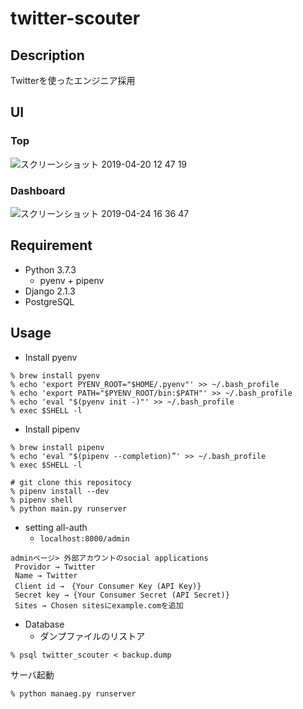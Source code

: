 # twitter-scouter
## Description
Twitterを使ったエンジニア採用

## UI
### Top
![スクリーンショット 2019-04-20 12 47 19](https://user-images.githubusercontent.com/13377817/56452272-1b2b8c00-636b-11e9-8d50-8d87701a490e.png)
### Dashboard
![スクリーンショット 2019-04-24 16 36 47](https://user-images.githubusercontent.com/13377817/56641022-530a3a80-66af-11e9-9c1d-a17f775ec541.png)

## Requirement
- Python 3.7.3
  - pyenv + pipenv
- Django 2.1.3
- PostgreSQL

## Usage
- Install pyenv
```
% brew install pyenv
% echo 'export PYENV_ROOT="$HOME/.pyenv"' >> ~/.bash_profile
% echo 'export PATH="$PYENV_ROOT/bin:$PATH"' >> ~/.bash_profile
% echo 'eval "$(pyenv init -)"' >> ~/.bash_profile
% exec $SHELL -l
```
- Install pipenv
```
% brew install pipenv
% echo 'eval "$(pipenv --completion)”' >> ~/.bash_profile
% exec $SHELL -l
```

```
# git clone this repositocy
% pipenv install --dev
% pipenv shell
% python main.py runserver
```

- setting all-auth
  - `localhost:8000/admin`
```
adminページ> 外部アカウントのsocial applications
 Providor → Twitter
 Name → Twitter
 Client id →　{Your Consumer Key (API Key)}
 Secret key → {Your Consumer Secret (API Secret)}
 Sites → Chosen sitesにexample.comを追加
```

- Database
  - ダンプファイルのリストア
```
% psql twitter_scouter < backup.dump
```



サーバ起動
```
% python manaeg.py runserver
```

